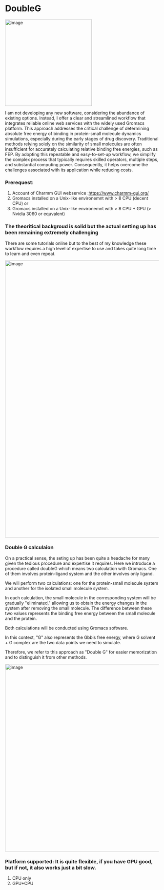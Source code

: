 # DoubleG

<img width="284" alt="image" src="https://github.com/quantaosun/DoubleG/assets/75652473/2f96d6b9-c63c-48fa-90a4-01afb2f3b07c">

I am not developing any new software, considering the abundance of existing options. Instead, I offer a clear and streamlined workflow that integrates reliable online web services with the widely used Gromacs platform. This approach addresses the critical challenge of determining absolute free energy of binding in protein-small molecule dynamics simulations, especially during the early stages of drug discovery. Traditional methods relying solely on the similarity of small molecules are often insufficient for accurately calculating relative binding free energies, such as FEP. By adopting this repeatable and easy-to-set-up workflow, we simplify the complex process that typically requires skilled operators, multiple steps, and substantial computing power. Consequently, it helps overcome the challenges associated with its application while reducing costs.

### Prerequest: 

1. Account of Charmm GUI webservice :https://www.charmm-gui.org/
2. Gromacs installed on a Unix-like environemnt with > 8 CPU (decent CPU) or
3. Gromacs installed on a Unix-like environemnt with > 8 CPU + GPU (> Nvidia 3060 or equvalent)

### The theoritical backgroud is solid but the actual setting up has been remaining extremely challenging 

There are some tutorials online but to the best of my knowledge these workflow requires a high level of expertise to use and takes quite long time to learn and even repeat.

<img width="909" alt="image" src="https://github.com/quantaosun/DoubleG/assets/75652473/88777929-321c-475a-a4f9-b504e69d6903">


### Double G calculaion

On a practical sense, the seting up has been quite a headache for many given the tedious procedure and expertise it requires. Here we introduce a procedure called doubleG which means two calculation with Gromacs. One of them involves protein-ligand system and the other involves only ligand.

We will perform two calculations: one for the protein-small molecule system and another for the isolated small molecule system.

In each calculation, the small molecule in the corresponding system will be gradually "eliminated," allowing us to obtain the energy changes in the system after removing the small molecule. The difference between these two values represents the binding free energy between the small molecule and the protein.

Both calculations will be conducted using Gromacs software.

In this context, "G" also represents the Gbbis free energy, where G solvent + G complex are the two data points we need to simulate.

Therefore, we refer to this approach as "Double G" for easier memorization and to distinguish it from other methods.

<img width="615" alt="image" src="https://github.com/quantaosun/DoubleG/assets/75652473/72839200-65b5-4ac5-aed0-9f08808d2a17">

### Platform supported: It is quite flexible, if you have GPU good, but if not, it also works just a bit slow.

1. CPU only
2. GPU+CPU

